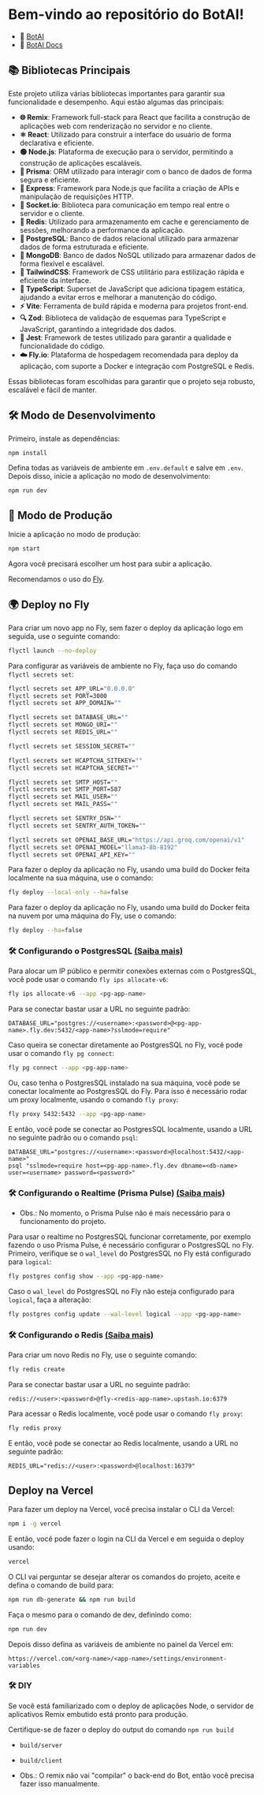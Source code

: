 # Bem-vindo ao repositório do BotAI!

- 📖 [BotAI](https://botai.tecwolf.com.br)
- 📖 [BotAI Docs](https://botai.tecwolf.com.br/docs)

## 📚 Bibliotecas Principais

Este projeto utiliza várias bibliotecas importantes para garantir sua funcionalidade e desempenho. Aqui estão algumas
das principais:

- **🌐 Remix**: Framework full-stack para React que facilita a construção de aplicações web com renderização no servidor
  e no cliente.
- **⚛️ React**: Utilizado para construir a interface do usuário de forma declarativa e eficiente.
- **🟢 Node.js**: Plataforma de execução para o servidor, permitindo a construção de aplicações escaláveis.
- **🔗 Prisma**: ORM utilizado para interagir com o banco de dados de forma segura e eficiente.
- **🚀 Express**: Framework para Node.js que facilita a criação de APIs e manipulação de requisições HTTP.
- **💬 Socket.io**: Biblioteca para comunicação em tempo real entre o servidor e o cliente.
- **🧠 Redis**: Utilizado para armazenamento em cache e gerenciamento de sessões, melhorando a performance da aplicação.
- **🐘 PostgreSQL**: Banco de dados relacional utilizado para armazenar dados de forma estruturada e eficiente.
- **🍃 MongoDB**: Banco de dados NoSQL utilizado para armazenar dados de forma flexível e escalável.
- **🎨 TailwindCSS**: Framework de CSS utilitário para estilização rápida e eficiente da interface.
- **🔷 TypeScript**: Superset de JavaScript que adiciona tipagem estática, ajudando a evitar erros e melhorar a
  manutenção do código.
- **⚡ Vite**: Ferramenta de build rápida e moderna para projetos front-end.
- **🔍 Zod**: Biblioteca de validação de esquemas para TypeScript e JavaScript, garantindo a integridade dos dados.
- **🧪 Jest**: Framework de testes utilizado para garantir a qualidade e funcionalidade do código.
- **☁️ Fly.io**: Plataforma de hospedagem recomendada para deploy da aplicação, com suporte a Docker e integração com
  PostgreSQL e Redis.

Essas bibliotecas foram escolhidas para garantir que o projeto seja robusto, escalável e fácil de manter.

## 🛠️ Modo de Desenvolvimento

Primeiro, instale as dependências:

```sh
npm install
```

Defina todas as variáveis de ambiente em `.env.default` e salve em `.env`.
Depois disso, inicie a aplicação no modo de desenvolvimento:

```sh
npm run dev
```

## 🚀 Modo de Produção

Inicie a aplicação no modo de produção:

```sh
npm start
```

Agora você precisará escolher um host para subir a aplicação.

Recomendamos o uso do [Fly](https://fly.io/).

## 🌍 Deploy no Fly

Para criar um novo app no Fly, sem fazer o deploy da aplicação logo em seguida, use o seguinte comando:

```sh
flyctl launch --no-deploy
```

Para configurar as variáveis de ambiente no Fly, faça uso do comando `flyctl secrets set`:

```sh
flyctl secrets set APP_URL="0.0.0.0"
flyctl secrets set PORT=3000
flyctl secrets set APP_DOMAIN=""

flyctl secrets set DATABASE_URL=""
flyctl secrets set MONGO_URI=""
flyctl secrets set REDIS_URL=""

flyctl secrets set SESSION_SECRET=""

flyctl secrets set HCAPTCHA_SITEKEY=""
flyctl secrets set HCAPTCHA_SECRET=""

flyctl secrets set SMTP_HOST=""
flyctl secrets set SMTP_PORT=587
flyctl secrets set MAIL_USER=""
flyctl secrets set MAIL_PASS=""

flyctl secrets set SENTRY_DSN=""
flyctl secrets set SENTRY_AUTH_TOKEN=""

flyctl secrets set OPENAI_BASE_URL="https://api.groq.com/openai/v1"
flyctl secrets set OPENAI_MODEL="llama3-8b-8192"
flyctl secrets set OPENAI_API_KEY=""
```

Para fazer o deploy da aplicação no Fly, usando uma build do Docker feita localmente na sua máquina, use o comando:

```sh
fly deploy --local-only --ha=false
```

Para fazer o deploy da aplicação no Fly, usando uma build do Docker feita na nuvem por uma máquina do Fly, use o
comando:

```sh
fly deploy --ha=false
```

### 🛠️ Configurando o PostgresSQL [(Saiba mais)](https://fly.io/docs/postgres/connecting/connecting-external/)

Para alocar um IP público e permitir conexões externas com o PostgresSQL, você pode usar o comando
`fly ips allocate-v6`:

```sh
fly ips allocate-v6 --app <pg-app-name>
```

Para se conectar bastar usar a URL no seguinte padrão:

```
DATABASE_URL="postgres://<username>:<password>@<pg-app-name>.fly.dev:5432/<app-name>?sslmode=require"
```

Caso queira se conectar diretamente ao PostgresSQL no Fly, você pode usar o comando `fly pg connect`:

```sh
fly pg connect --app <pg-app-name>
```

Ou, caso tenha o PostgresSQL instalado na sua máquina, você pode se conectar localmente ao PostgresSQL do Fly.
Para isso é necessário rodar um proxy localmente, usando o comando `fly proxy`:

```sh
fly proxy 5432:5432 --app <pg-app-name>
```

E então, você pode se conectar ao PostgresSQL localmente, usando a URL no seguinte padrão ou o comando `psql`:

```
DATABASE_URL="postgres://<username>:<password>@localhost:5432/<app-name>"
psql "sslmode=require host=<pg-app-name>.fly.dev dbname=<db-name> user=<username> password=<password>"
```

### 🛠️ Configurando o Realtime (Prisma Pulse) [(Saiba mais)](https://www.prisma.io/docs/pulse/database-setup/general-database-instructions)

- Obs.: No momento, o Prisma Pulse não é mais necessário para o funcionamento do projeto.

Para usar o realtime no PostgresSQL funcionar corretamente, por exemplo fazendo o uso Prisma Pulse, é necessário
configurar o PostgresSQL no Fly.
Primeiro, verifique se o `wal_level` do PostgresSQL no Fly está configurado para `logical`:

```sh
fly postgres config show --app <pg-app-name>
```

Caso o `wal_level` do PostgresSQL no Fly não esteja configurado para `logical`, faça a alteração:

```sh
fly postgres config update --wal-level logical --app <pg-app-name>
```

### 🛠️ Configurando o Redis [(Saiba mais)](https://fly.io/docs/upstash/redis/)

Para criar um novo Redis no Fly, use o seguinte comando:

```sh
fly redis create
```

Para se conectar bastar usar a URL no seguinte padrão:

```
redis://<user>:<password>@fly-<redis-app-name>.upstash.io:6379
```

Para acessar o Redis localmente, você pode usar o comando `fly proxy`:

```sh
fly redis proxy
```

E então, você pode se conectar ao Redis localmente, usando a URL no seguinte padrão:

```
REDIS_URL="redis://<user>:<password>@localhost:16379"
```

## Deploy na Vercel

Para fazer um deploy na Vercel, você precisa instalar o CLI da Vercel:

```sh
npm i -g vercel
```

E então, você pode fazer o login na CLI da Vercel e em seguida o deploy usando:

```sh
vercel
```

O CLI vai perguntar se desejar alterar os comandos do projeto, aceite e defina o comando de build para:

```sh
npm run db-generate && npm run build
```

Faça o mesmo para o comando de dev, definindo como:

```sh
npm run dev
```

Depois disso defina as variáveis de ambiente no painel da Vercel em:

```
https://vercel.com/<org-name>/<app-name>/settings/environment-variables
```

### 🛠️ DIY

Se você está familiarizado com o deploy de aplicações Node, o servidor de aplicativos Remix embutido está pronto para
produção.

Certifique-se de fazer o deploy do output do comando `npm run build`

- `build/server`
- `build/client`

- Obs.: O remix não vai "compilar" o back-end do Bot, então você precisa fazer isso manualmente.
